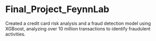 # Final_Project_FeynnLab
Created a credit card risk analysis and a fraud detection model using XGBoost, analyzing over 10 million transactions to identify fraudulent activities.
